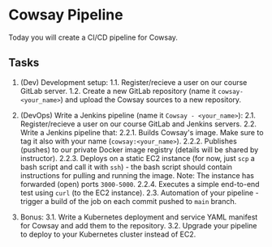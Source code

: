 # Cowsay Pipeline
Today you will create a CI/CD pipeline for Cowsay.

## Tasks
1. (Dev) Development setup:
   1.1. Register/recieve a user on our course GitLab server.
   1.2. Create a new GitLab repository (name it `cowsay-<your_name>`) and upload the Cowsay sources to a new repository.

2. (DevOps) Write a Jenkins pipeline (name it `Cowsay - <your_name>`):
   2.1. Register/recieve a user on our course GitLab and Jenkins servers.
   2.2. Write a Jenkins pipeline that:
   2.2.1. Builds Cowsay's image. Make sure to tag it also with your name (`cowsay:<your_name>`).
   2.2.2. Publishes (pushes) to our private Docker image registry (details will be shared by instructor).
   2.2.3. Deploys on a static EC2 instance (for now, just `scp` a bash script and call it with `ssh`) - the bash script should contain instructions for pulling and running the image.
          Note: The instance has forwarded (open) ports `3000-5000`.
   2.2.4. Executes a simple end-to-end test using `curl` (to the EC2 instance).
   2.3. Automation of your pipeline - trigger a build of the job on each commit pushed to `main` branch.

3. Bonus:
   3.1. Write a Kubernetes deployment and service YAML manifest for Cowsay and add them to the repository.
   3.2. Upgrade your pipeline to deploy to your Kubernetes cluster instead of EC2.
